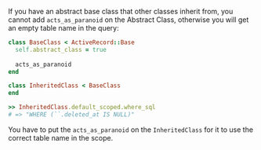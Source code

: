 If you have an abstract base class that other classes inherit from, you cannot add `acts_as_paranoid` on the Abstract Class, otherwise you will get an empty table name in the query:

```ruby
class BaseClass < ActiveRecord::Base
  self.abstract_class = true
  
  acts_as_paranoid
end

class InheritedClass < BaseClass
end

>> InheritedClass.default_scoped.where_sql
# => "WHERE (``.deleted_at IS NULL)"
```

You have to put the `acts_as_paranoid` on the `InheritedClass` for it to use the correct table name in the scope.